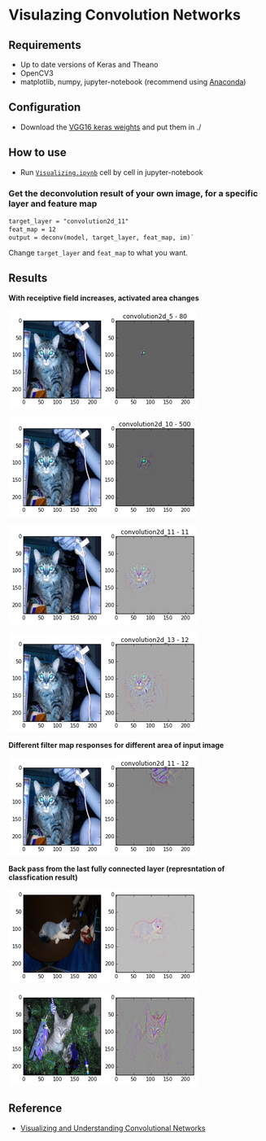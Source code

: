# Visulazing Convolution Networks

## Requirements

- Up to date versions of Keras and Theano
- OpenCV3
- matplotlib, numpy, jupyter-notebook (recommend using [Anaconda](https://www.continuum.io/downloads))

## Configuration
- Download the [VGG16 keras weights](https://gist.github.com/baraldilorenzo/07d7802847aaad0a35d3) and put them in ./

## How to use
- Run [`Visualizing.ipynb`](./Visualizing.ipynb) cell by cell in jupyter-notebook


### Get the deconvolution result of your own image, for a specific layer and feature map

    target_layer = "convolution2d_11"
    feat_map = 12
    output = deconv(model, target_layer, feat_map, im)`
Change `target_layer` and `feat_map` to what you want.


## Results
**With receiptive field increases, activated area changes**

![conv1.png](./Figures/conv1.png)  

![conv2.png](./Figures/conv2.png)  

![conv3.png](./Figures/conv3.png)  

![conv4.png](./Figures/conv4.png)  

**Different filter map responses for different area of input image**

![convAnother.png](./Figures/convAnother.png)  

**Back pass from the last fully connected layer (represntation of classfication result)**

![convCat1.png](./Figures/convCat1.png)  

![convCat2.png](./Figures/convCat2.png)  

## Reference

- [Visualizing and Understanding Convolutional Networks](http://arxiv.org/abs/1608.06993)
